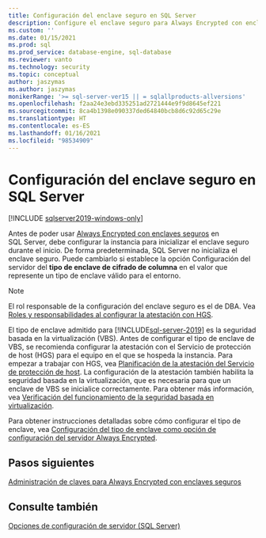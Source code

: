 ```yaml
---
title: Configuración del enclave seguro en SQL Server
description: Configure el enclave seguro para Always Encrypted con enclaves seguros en SQL Server.
ms.custom: ''
ms.date: 01/15/2021
ms.prod: sql
ms.prod_service: database-engine, sql-database
ms.reviewer: vanto
ms.technology: security
ms.topic: conceptual
author: jaszymas
ms.author: jaszymas
monikerRange: '>= sql-server-ver15 || = sqlallproducts-allversions'
ms.openlocfilehash: f2aa24e3ebd335251ad2721444e9f9d8645ef221
ms.sourcegitcommit: 8ca4b1398e090337ded64840bcb8d6c92d65c29e
ms.translationtype: HT
ms.contentlocale: es-ES
ms.lasthandoff: 01/16/2021
ms.locfileid: "98534909"
---
```

# <a name="configure-the-secure-enclave-in-sql-server"></a>Configuración del enclave seguro en SQL Server

[!INCLUDE [sqlserver2019-windows-only](../../../includes/applies-to-version/sqlserver2019-windows-only.md)]

Antes de poder usar [Always Encrypted con enclaves seguros](always-encrypted-enclaves.md) en SQL Server, debe configurar la instancia para inicializar el enclave seguro durante el inicio. De forma predeterminada, SQL Server no inicializa el enclave seguro. Puede cambiarlo si establece la opción Configuración del servidor del **tipo de enclave de cifrado de columna** en el valor que represente un tipo de enclave válido para el entorno.

> [!NOTE]
> El rol responsable de la configuración del enclave seguro es el de DBA. Vea [Roles y responsabilidades al configurar la atestación con HGS](always-encrypted-enclaves-host-guardian-service-plan.md#roles-and-responsibilities-when-configuring-attestation-with-hgs).

El tipo de enclave admitido para [!INCLUDE[sql-server-2019](../../../includes/sssqlv15-md.md)] es la seguridad basada en la virtualización (VBS). Antes de configurar el tipo de enclave de VBS, se recomienda configurar la atestación con el Servicio de protección de host (HGS) para el equipo en el que se hospeda la instancia. Para empezar a trabajar con HGS, vea [Planificación de la atestación del Servicio de protección de host](always-encrypted-enclaves-host-guardian-service-plan.md). La configuración de la atestación también habilita la seguridad basada en la virtualización, que es necesaria para que un enclave de VBS se inicialice correctamente. Para obtener más información, vea [Verificación del funcionamiento de la seguridad basada en virtualización](always-encrypted-enclaves-host-guardian-service-register.md#step-2-verify-virtualization-based-security-is-running).

Para obtener instrucciones detalladas sobre cómo configurar el tipo de enclave, vea [Configuración del tipo de enclave como opción de configuración del servidor Always Encrypted](../../../database-engine/configure-windows/configure-column-encryption-enclave-type.md).

## <a name="next-steps"></a>Pasos siguientes

 [Administración de claves para Always Encrypted con enclaves seguros](always-encrypted-enclaves-manage-keys.md)

## <a name="see-also"></a>Consulte también  
 
 [Opciones de configuración de servidor (SQL Server)](../../../database-engine/configure-windows/server-configuration-options-sql-server.md)

